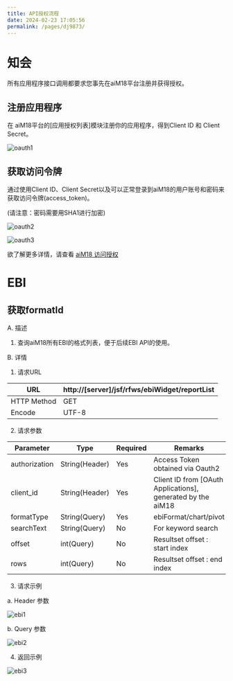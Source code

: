 ```yaml
---
title: API授权流程
date: 2024-02-23 17:05:56
permalink: /pages/dj9873/
---
```

# 知会

所有应用程序接口调用都要求您事先在aiM18平台注册并获得授权。

## 注册应用程序

在 aiM18平台的[应用授权列表]模块注册你的应用程序，得到Client ID 和 Client Secret。

![oauth1](/zh/assets/erp/oauth1.png)

## 获取访问令牌

通过使用Client ID、Client Secret以及可以正常登录到aiM18的用户账号和密码来获取访问令牌(access_token)。

(请注意：密码需要用SHA1进行加密)

![oauth2](/zh/assets/erp/oauth2.png)

![oauth3](/zh/assets/erp/oauth3.png)

欲了解更多详情，请查看 [aiM18 访问授权](/pages/2ffa7b/)

# EBI

## 获取formatId

A.    描述

1. 查询aiM18所有EBI的格式列表，便于后续EBI API的使用。

B.    详情

1. 请求URL

| URL          | http://[server]/jsf/rfws/ebiWidget/reportList |
| ------------ | --------------------------------------------- |
| HTTP Method | GET                                           |
| Encode     | UTF-8                                         |

 

2. 请求参数

| Parameter          | Type           | Required | Remarks                           |
| ------------- | -------------- | ---- | ------------------------------ |
| authorization | String(Header) | Yes   | Access Token obtained via Oauth2        |
| client_id     | String(Header) | Yes   | Client ID from [OAuth Applications], generated by the aiM18 |
| formatType    | String(Query)  | Yes   | ebiFormat/chart/pivot          |
| searchText    | String(Query)  | No   | For keyword search                 |
| offset        | int(Query)     | No   | Resultset offset : start index               |
| rows          | int(Query)     | No   | Resultset offset : end index               |

3. 请求示例

a.  Header 参数

![ebi1](/zh/assets/erp/ebi1.png)

b.  Query 参数

![ebi2](/zh/assets/erp/ebi2.png)

4. 返回示例

![ebi3](/zh/assets/erp/ebi3.png)